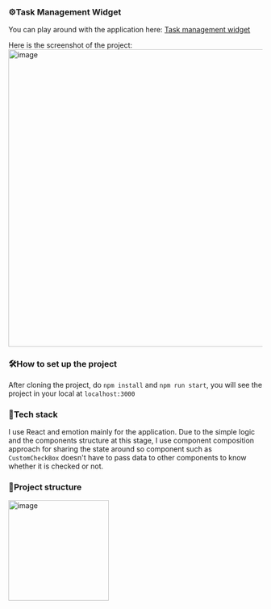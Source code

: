 

### ⚙️Task Management Widget

You can play around with the application here: [Task management widget](https://taskmanager-widget.herokuapp.com/)

Here is the screenshot of the project: <img width="589" alt="image" src="https://user-images.githubusercontent.com/42298152/213693946-a2494592-9f04-4a9c-9f51-6025f6f54e66.png">


### 🛠️How to set up the project

After cloning the project, do `npm install` and `npm run start`, you will see the project in your local at `localhost:3000`

### 🤖Tech stack

I use React and emotion mainly for the application.
Due to the simple logic and the components structure at this stage, I use component composition approach for sharing the state around so component such as `CustomCheckBox` doesn't have to pass data to other components to know whether it is checked or not.

### 🧵Project structure

<img width="199" alt="image" src="https://user-images.githubusercontent.com/42298152/213691283-c92ec2c0-a502-4db5-873e-cc9afebf5163.png">
